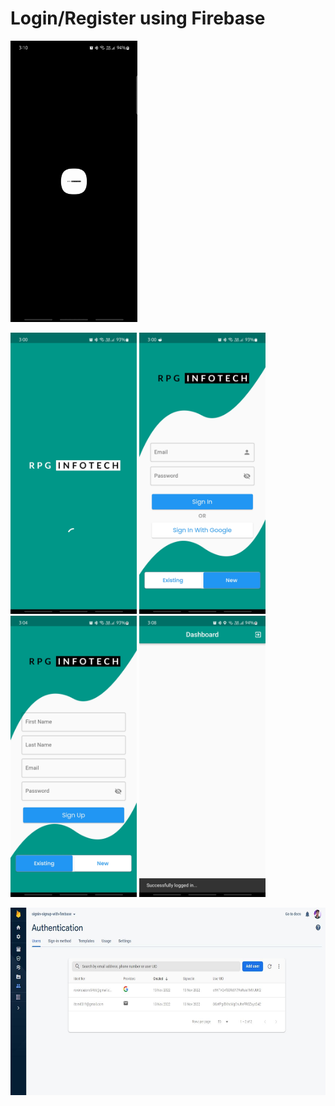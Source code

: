 # Login/Register using Firebase


<img src="https://github.com/ParasRojiya/login_register_using_firebase/blob/master/assets/output/gif.gif" style="height:450px"/>


<img src="https://github.com/ParasRojiya/login_register_using_firebase/blob/master/assets/output/1.jpg" style="height:450px"/>  <img src="https://github.com/ParasRojiya/login_register_using_firebase/blob/master/assets/output/2.jpg" style="height:450px"/> 
<img src="https://github.com/ParasRojiya/login_register_using_firebase/blob/master/assets/output/3.jpg" style="height:450px"/>  <img src="https://github.com/ParasRojiya/login_register_using_firebase/blob/master/assets/output/4.jpg" style="height:450px"/>

<img src="https://github.com/ParasRojiya/login_register_using_firebase/blob/master/assets/output/5.JPG" style="height:300px"/>
